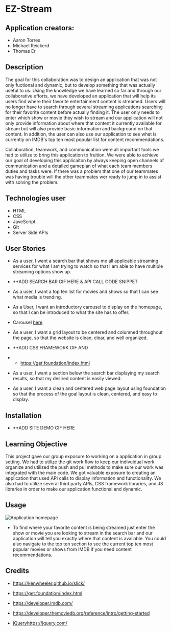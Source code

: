 # EZ-Stream

## Application creators:
- Aaron Torres
- Michael Reickerd
- Thomas Er

## Description

The goal for this collaboration was to design an application that was not only fuctional and dynamic, but to develop something that was actually useful to us. Using the knowledge we have learned so far and through our collaborative efforts, we have developed an application that will help its users find where their favorite entertainment content is streamed. Users will no longer have to search through several streaming applications searching for their favorite content before actually finding it. The user only needs to enter which show or movie they wish to stream and our application will not only provide information about where that content it currently available for stream but will also provide basic information and background on that content. In addition, the user can also use our application to see what is currently on IMDB's top ten most popular list for content recommendations. 

Collaboration, teamwork, and communication were all important tools we had to utilize to bring this application to fruition. We were able to achieve our goal of developing this applicaiton by always keeping open channels of communication and a detailed gameplan of what each team members duties and tasks were. If there was a problem that one of our teammates was having trouble will the other teammates wer ready to jump in to assist with solving the problem.

## Technologies user

- HTML
- CSS
- JaveScript
- Git
- Server Side APIs

## User Stories

- As a user, I want a search bar that shows me all applicable streaming services for what I am trying to watch so that I am able to have multiple streaming options show up.

- **ADD SEARCH BAR GIF HERE & API CALL CODE SNIPPET
  
- As a user, I want a top ten list for movies and shows so that I can see what media is trending.
- As a User, I want an introductory carousel to display on the homepage, so that I can be introduced to what the site has to offer.
- Carousel [here](https://migsrkrd.github.io/EZ-Stream/)
- As a user, I want a grid layout to be centered and columned throughout the page, so that the website is clean, clear, and well organized.

- **ADD CSS FRAMEWORK GIF AND
-   - https://get.foundation/index.html

- As a user, I want a section below the search bar displaying my search results, so that my desired content is easily viewed.
- As a user, I want a clean and centered web page layout using foundation so that the process of the goal layout is clean, centered, and easy to display.


## Installation

- **ADD SITE DEMO GIF HERE

## Learning Objective

This project gave our group exposure to working on a application in  group setting. We had to utilize the git work flow to keep our indivuidual work organize and utilized the push and pul methods to make sure our work was integrated with the main code. We got valuable exposure to creating an application that used API calls to display information and functionality. We also had to utilize several third party APIs, CSS framework libraries, and JS libraries in order to make our application functional and dynamic.

## Usage

![Application homepage](https://github.com/Migsrkrd/EZ-Stream/assets/143736506/cdd4e797-1139-444f-a223-bdaf8932889e)

- To find where your favorite content is being streamed just enter the show or movie you are looking to stream in the search bar and our application will tell you exactly where that content is available. You could also navigate to the top ten section to see the current top ten most popular movies or shows from IMDB if you need content recommendations.

## Credits

- https://kenwheeler.github.io/slick/

- https://get.foundation/index.html

- https://developer.imdb.com/

- https://developer.themoviedb.org/reference/intro/getting-started

- [jQuery](https://jquery.com/)https://jquery.com/
